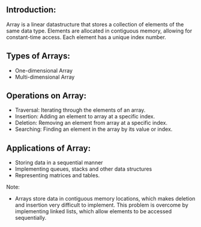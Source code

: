 ## Introduction:

Array is a linear datastructure that stores a collection of elements of the same data type.
Elements are allocated in contiguous memory, allowing for constant-time access.
Each element has a unique index number.


## Types of Arrays:
- One-dimensional Array
- Multi-dimensional Array

## Operations on Array:
- Traversal:
  Iterating through the elements of an array.
- Insertion:
  Adding an element to array at a specific index.
- Deletion:
  Removing an element from array at a specific index.
- Searching:
  Finding an element in the array by its value or index.

## Applications of Array:
- Storing data in a sequential manner
- Implementing queues, stacks and other data structures
- Representing matrices and tables.

Note: 
- Arrays store data in contiguous memory locations, which makes deletion and insertion very difficult to implement. 
  This problem is overcome by implementing linked lists, which allow elements to be accessed sequentially.  